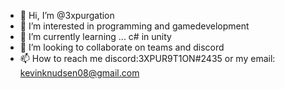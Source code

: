 - 👋 Hi, I’m @3xpurgation
- 👀 I’m interested in programming and gamedevelopment
- 🌱 I’m currently learning ... c# in unity
- 💞️ I’m looking to collaborate on teams and discord
- 📫 How to reach me discord:3XPUR9T1ON#2435 or my email: kevinknudsen08@gmail.com

<!---
3xpurgation/3xpurgation is a ✨ special ✨ repository because its `README.md` (this file) appears on your GitHub profile.
You can click the Preview link to take a look at your changes.
--->
